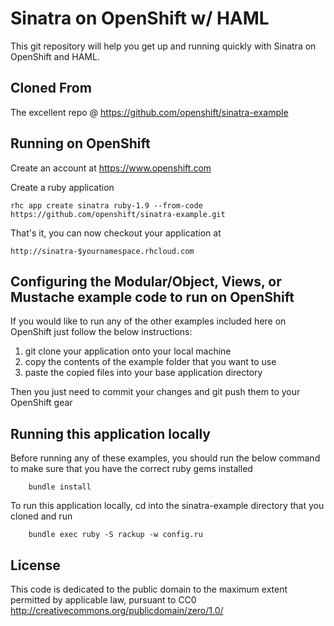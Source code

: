 Sinatra on OpenShift w/ HAML
============================

This git repository will help you get up and running quickly with Sinatra on OpenShift and HAML.

Cloned From
---------------------------
The excellent repo @ https://github.com/openshift/sinatra-example

Running on OpenShift
----------------------------

Create an account at https://www.openshift.com

Create a ruby application

    rhc app create sinatra ruby-1.9 --from-code https://github.com/openshift/sinatra-example.git

That's it, you can now checkout your application at

    http://sinatra-$yournamespace.rhcloud.com


Configuring the Modular/Object, Views, or Mustache example code to run on OpenShift
----------------------------------

If you would like to run any of the other examples included here on OpenShift just follow the below instructions:

1. git clone your application onto your local machine
2. copy the contents of the example folder that you want to use
3. paste the copied files into your base application directory

Then you just need to commit your changes and git push them to your OpenShift gear


Running this application locally
----------------------------------

Before running any of these examples, you should run the below command to make sure that you have the correct ruby gems installed

		bundle install

To run this application locally, cd into the sinatra-example directory that you cloned and run

		bundle exec ruby -S rackup -w config.ru

License
-------

This code is dedicated to the public domain to the maximum extent
permitted by applicable law, pursuant to CC0
http://creativecommons.org/publicdomain/zero/1.0/

